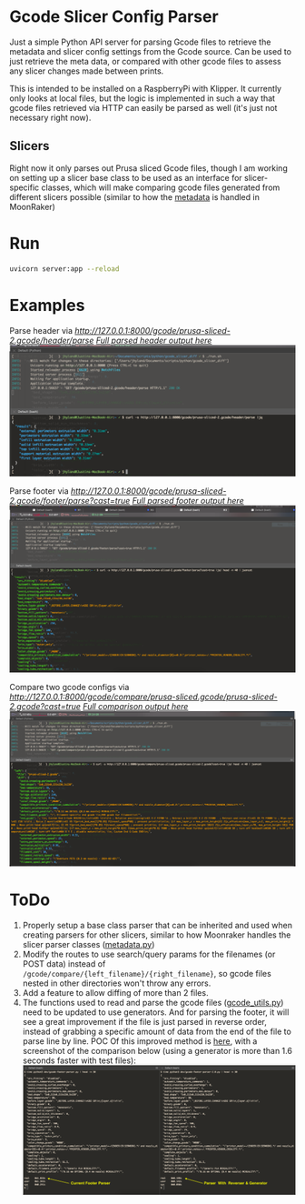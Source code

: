 # Gcode Slicer Config Parser
Just a simple Python API server for parsing Gcode files to retrieve the metadata and slicer config settings from the Gcode source. 
Can be used to just retrieve the meta data, or compared with other gcode files to assess any slicer changes made between prints. 

This is intended to be installed on a RaspberryPi with Klipper. It currently only looks at local files, but the logic is implemented in such a way that gcode files retrieved via HTTP can easily be parsed as well (it's just not necessary right now).

## Slicers
Right now it only parses out Prusa sliced Gcode files, though I am working on setting up a slicer base class to be used as an interface for slicer-specific classes, which will make comparing gcode files generated from different slicers possible (similar to how the [metadata](https://github.com/Arksine/moonraker/blob/master/moonraker/components/file_manager/metadata.py#L109) is handled in MoonRaker)


# Run

``` bash
uvicorn server:app --reload
```

# Examples

Parse header via _http://127.0.0.1:8000/gcode/prusa-sliced-2.gcode/header/parse_
[_Full parsed header output here_](media/parse-header.json) 
![Parse header](media/parse-header.png)

Parse footer via _http://127.0.0.1:8000/gcode/prusa-sliced-2.gcode/footer/parse?cast=true_
[_Full parsed footer output here_](media/parse-footer.json)
![Parse footer](media/parse-footer.png)

Compare two gcode configs via _http://127.0.0.1:8000/gcode/compare/prusa-sliced.gcode/prusa-sliced-2.gcode?cast=true_
[_Full comparison output here_](media/compare-gcode-slicer-config.json)
![Compare gcode configs](media/compare-gcode-slicer-config.png)

# ToDo
1. Properly setup a base class parser that can be inherited and used when creating parsers for other slicers, similar to how Moonraker handles the slicer parser classes ([metadata.py](https://github.com/Arksine/moonraker/blob/master/moonraker/components/file_manager/metadata.py#L109))
2. Modify the routes to use search/query params for the filenames (or POST data) instead of `/gcode/compare/{left_filename}/{right_filename}`, so gcode files nested in other directories won't throw any errors.
3. Add a feature to allow diffing of more than 2 files.
4. The functions used to read and parse the gcode files ([gcode_utils.py](https://github.com/jhyland87/gcode_slicer_diff/blob/main/gcode_utils.py)) need to be updated to use generators. And for parsing the footer, it will see a great improvement if the file is just parsed in reverse order, instead of grabbing a specific amount of data from the end of the file to parse line by line.
    POC Of this improved method is [here](dev/gcode-footer-parser-2.0.py), with a screenshot of the comparison below (using a generator is more than 1.6 seconds faster with test files):
    ![New footer parser comparison](media/file-parser-comparison.png)
